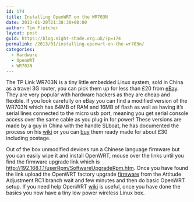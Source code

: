 ```yaml
---
id: 174
title: Installing OpenWRT on the WR703N
date: 2013-01-20T21:38:30+00:00
author: Tim Fletcher
layout: post
guid: https://blog.night-shade.org.uk/?p=174
permalink: /2013/01/installing-openwrt-on-the-wr703n/
categories:
  - Hardware
  - OpenWRT
  - WR703N
---
```

The TP Link WR703N is a tiny little embedded Linux system, sold in China as a travel 3G router, you can pick them up for less than £20 from [eBay](http://www.ebay.co.uk/sch/i.html?_nkw=wr703n). They are very popular with hardware hackers as they are cheap and flexible. If you look carefully on eBay you can find a modified version of the WR703N which has 64MB of RAM and 16MB of flash as well as having it&#8217;s serial lines connected to the micro usb port, meaning you get serial console access over the same cable as you plug in for power! These versions are made by a guy in China with the handle SLboat, he has documented the process on his [wiki](http://see.sl088.com/wiki/WR703_16M_Flash) or you can [buy](http://www.ebay.co.uk/sch/i.html?_nkw=slboat+wr703n) them ready made for about £30 including postage.

Out of the box unmodified devices run a Chinese language firmware but you can easily wipe it and install OpenWRT, mouse over the links until you find the firmware upgrade link which is http://192.168.1.1/userRpm/SoftwareUpgradeRpm.htm. Once you have found the link upload the OpenWRT factory upgrade [firmware](http://downloads.openwrt.org/attitude_adjustment/12.09-rc1/ar71xx/generic/openwrt-ar71xx-generic-tl-wr703n-v1-squashfs-factory.bin) from the Attitude Adjustment RC1 branch wait and few minutes and then do basic OpenWRT setup. If you need help OpenWRT [wiki](http://wiki.openwrt.org/doc/howto/basic.config) is useful, once you have done the basics you now have a tiny low power wireless Linux box.

&nbsp;